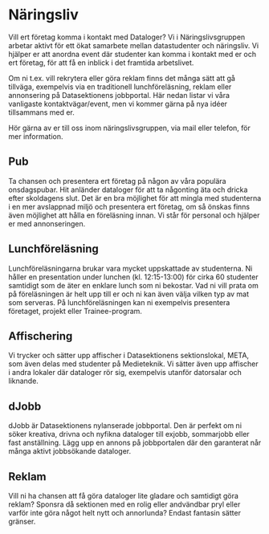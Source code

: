 # Näringsliv

Vill ert företag komma i kontakt med Dataloger? Vi i Näringslivsgruppen
arbetar aktivt för ett ökat samarbete mellan datastudenter och näringsliv. Vi
hjälper er att anordna event där studenter kan komma i kontakt med er och ert
företag, för att få en inblick i det framtida arbetslivet.

Om ni t.ex. vill rekrytera eller göra reklam finns det många sätt att gå
tillväga, exempelvis via en traditionell lunchföreläsning, reklam eller
annonsering på Datasektionens jobbportal. Här nedan listar vi våra vanligaste
kontaktvägar/event, men vi kommer gärna på nya idéer tillsammans med er.

Hör gärna av er till oss inom näringslivsgruppen, via mail eller
telefon, för mer information.

## Pub

Ta chansen och presentera ert företag på någon av våra populära
onsdagspubar. Hit anländer dataloger för att ta någonting äta och dricka
efter skoldagens slut. Det är en bra möjlighet för att mingla med
studenterna i en mer avslappnad miljö och presentera ert företag, om så
önskas finns även möjlighet att hålla en föreläsning innan. Vi står för
personal och hjälper er med annonseringen.


## Lunchföreläsning

Lunchföreläsningarna brukar vara mycket uppskattade av studenterna. Ni
håller en presentation under lunchen (kl. 12:15-13:00) för cirka 60
studenter samtidigt som de äter en enklare lunch som ni bekostar. Vad ni
vill prata om på föreläsningen är helt upp till er och ni kan även välja
vilken typ av mat som serveras. På lunchföreläsningen kan ni exempelvis
presentera företaget, projekt eller Trainee-program.

## Affischering

Vi trycker och sätter upp affischer i Datasektionens sektionslokal,
META, som även delas med studenter på Medieteknik. Vi sätter även upp
affischer i andra lokaler där dataloger rör sig, exempelvis utanför datorsalar och liknande.


## dJobb

dJobb är Datasektionens nylanserade jobbportal. Den är perfekt om ni
söker kreativa, drivna och nyfikna dataloger till exjobb, sommarjobb
eller fast anställning. Lägg upp en annons på jobbportalen där den
garanterat når många aktivt jobbsökande dataloger.


## Reklam

Vill ni ha chansen att få göra dataloger lite gladare och samtidigt göra
reklam? Sponsra då sektionen med en rolig eller andvändbar pryl eller
varför inte göra något helt nytt och annorlunda? Endast fantasin sätter
gränser.